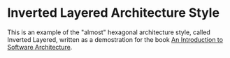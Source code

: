 # Inverted Layered Architecture Style 

This is an example of the "almost" hexagonal architecture style, called Inverted Layered, written as a demostration for the book [An Introduction to Software Architecture](https://leanpub.com/introsoftwarearchitecture).